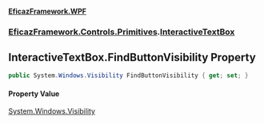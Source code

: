 #### [EficazFramework.WPF](EficazFrameworkWPF.md 'EficazFramework WPF')
### [EficazFramework.Controls.Primitives](EficazFrameworkWPF.md#EficazFramework.Controls.Primitives 'EficazFramework.Controls.Primitives').[InteractiveTextBox](EficazFramework.Controls.Primitives/InteractiveTextBox.md 'EficazFramework.Controls.Primitives.InteractiveTextBox')

## InteractiveTextBox.FindButtonVisibility Property

```csharp
public System.Windows.Visibility FindButtonVisibility { get; set; }
```

#### Property Value
[System.Windows.Visibility](https://docs.microsoft.com/en-us/dotnet/api/System.Windows.Visibility 'System.Windows.Visibility')
